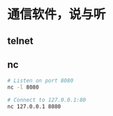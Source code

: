 #	通信软件，说与听

##	telnet

##	nc

```bash
# Listen on port 8080
nc -l 8080

# Connect to 127.0.0.1:80
nc 127.0.0.1 8080
```
